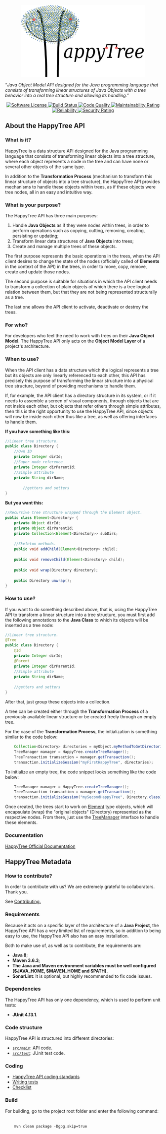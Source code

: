 
<p align="center">
  <a href="https://happytreeapi.vercel.app/" target="_blank" >
    <img alt="HappyTree API" src="./.github/resources/happytree_logo.png" width="400" />
  </a>
</p>

“*Java Object Model API designed for the Java programming language that consists of transforming linear structures of Java Objects with a tree behavior into a real tree structure and allowing its handling.*”


<p align="center">
    <a href="LICENSE" target="_blank">
        <img alt="Software License" src="https://img.shields.io/github/license/madzera/happytree">
    </a>
    <a href="https://github.com/madzera/happytree/actions?query=workflow%3ABuild" target="_blank">
        <img alt="Build Status" src="https://github.com/madzera/happytree/workflows/Build/badge.svg">
    </a>
    <a href="https://sonarcloud.io/dashboard?id=madzera_happytree" target="_blank">
        <img alt="Code Quality" src="https://sonarcloud.io/api/project_badges/measure?project=madzera_happytree&metric=alert_status">
    </a>
    <a href="https://sonarcloud.io/dashboard?id=madzera_happytree" target="_blank">
        <img alt="Maintainability Rating" src="https://sonarcloud.io/api/project_badges/measure?project=madzera_happytree&metric=sqale_rating">
    </a>
    <a href="https://sonarcloud.io/dashboard?id=madzera_happytree" target="_blank">
        <img alt="Reliability" src="https://sonarcloud.io/api/project_badges/measure?project=madzera_happytree&metric=reliability_rating">
    </a>
    <a href="https://sonarcloud.io/dashboard?id=madzera_happytree" target="_blank">
        <img alt="Security Rating" src="https://sonarcloud.io/api/project_badges/measure?project=madzera_happytree&metric=security_rating">
    </a>
</p>


## About the HappyTree API

### What is it?

HappyTree is a data structure API designed for the Java programming 
language that consists of transforming linear objects into a tree 
structure, where each object represents a node in the tree and can 
have none or several other objects of the same type.

In addition to the **Transformation Process** (mechanism to
transform this linear structure of objects into a tree structure),
the HappyTree API provides mechanisms to handle these objects within
trees, as if these objects were tree nodes, all in an easy and
intuitive way.

### What is your purpose?

The HappyTree API has three main purposes:

<ol>
<li>Handle <b>Java Objects</b> as if they were nodes within trees, in
 order to perform operations such as copying, cutting, removing,
 creating, persisting or updating;</li>
<li>Transform linear data structures of <b>Java Objects</b> into
 trees;</li>
 <li>Create and manage multiple trees of these objects.</li>
</ol>

The first purpose represents the basic operations in the trees, when
the API client desires to change the state of the nodes (officially
called of **Elements** in the context of the API) in the trees, in
order to move, copy, remove, create and update those nodes.

The second purpose is suitable for situations in which the API client
needs to transform a collection of plain objects of which there is a
tree logical relation between them, but that they are not being
represented structurally as a tree.

The last one allows the API client to activate, deactivate or destroy
the trees.

### For who?

For developers who feel the need to work with trees on their
**Java Object Model**. The HappyTree API only acts on the
**Object Model Layer** of a project's architecture.

### When to use?

When the API client has a data structure which the logical represents
a tree but its objects are only linearly referenced to each other,
this API has precisely this purpose of transforming the linear
structure into a physical tree structure, beyond of providing
mechanisms to handle them.

If, for example, the API client has a directory structure in its 
system, or if it needs to assemble a screen of visual components, 
through objects that are not inside each other, but objects that 
refer others through simple attributes, then this is the right 
opportunity to use the HappyTree API, since objects will now be
inside each other thus like a tree, as well as offering interfaces
to handle them.

<b>If you have something like this:</b><br>

```java
//Linear tree structure.  
public class Directory {
	//Own ID
	private Integer dirId;
	//Super node reference
	private Integer dirParentId;
	//Simple attribute
	private String dirName;
	
		//getters and setters
}  
```

<b>But you want this:</b><br>

```java
//Recursive tree structure wrapped through the Element object.
public class Element<Directory> {
	private Object dirId;
	private Object dirParentId;
	private Collection<Element<Directory>> subDirs;
	
	//Skeleton methods.
	public void addChild(Element<Directory> child);
	
	public void removeChild(Element<Directory> child);
	
	public void wrap(Directory directory);
	
	public Directory unwrap();
}
```

### How to use?

If you want to do something described above, that is, using the
HappyTree API to transform a linear structure into a tree structure,
you must first add the following annotations to the **Java Class**
to which its objects will be inserted as a tree node:

```java
//Linear tree structure.
@Tree
public class Directory {
	@Id
	private Integer dirId;
	@Parent
	private Integer dirParentId;
	//Simple attribute
	private String dirName;
	
	//getters and setters
}
```

After that, just group these objects into a collection.

A tree can be created either through the **Transformation Process**
of a previously available linear structure or be created freely
through an empty tree.

For the case of the **Transformation Process**, the initialization is
something similar to the code below:

```java
	Collection<Directory> directories = myObject.myMethodToGetDirectories();
	TreeManager manager = HappyTree.createTreeManager();
	TreeTransaction transaction = manager.getTransaction();
	transaction.initializeSession("myFirstHappyTree", directories);
```

To initialize an empty tree, the code snippet looks something like
the code below:

```java
	TreeManager manager = HappyTree.createTreeManager();
	TreeTransaction transaction = manager.getTransaction();
	transaction.initializeSession("mySecondHappyTree", Directory.class);
```

Once created, the trees start to work on
[Element](./src/main/java/com/madzera/happytree/Element.java)
type objects, which will encapsulate (wrap) the "original objects"
(Directory) represented as the respective nodes. From there, just use the
[TreeManager](./src/main/java/com/madzera/happytree/TreeManager.java)
interface to handle these elements.

### Documentation

[HappyTree Official Documentation](https://happytreeapi.vercel.app/happytree-1.0.0.pdf)
 

## HappyTree Metadata


### How to contribute?

In order to contribute with us?
We are extremely grateful to collaborators.
Thank you.

See [Contributing.](./.github/CONTRIBUTING.md)

<a name="techs"></a>

### Requirements


Because it acts on a specific layer of the architecture of a
**Java Project**, the HappyTree API has a very limited list of
requirements, so in addition to being easy to use, the HappyTree API
also has an easy installation.

Both to make use of, as well as to contribute, the requirements are:

* **Java 8**;
* **Maven 3.6.3**;
* **The Java and Maven environment variables must be well configured ($JAVA_HOME, $MAVEN_HOME and $PATH).**
* **SonarLint**: It is optional, but highly recommended to fix code
 issues.

### Dependencies

The HappyTree API has only one dependency, which is used to perform
unit tests:

* **JUnit 4.13.1**.

### Code structure

HappyTree API is structured into different directories:

- [`src/main`](./src/main/java/com/madzera/happytree): API code.
- [`src/test`](./src/test/java/com/madzera/happytree): JUnit test code.

### Coding

* [HappyTree API coding standards](/.github/coding/CODING_STANDARDS.md)
* [Writing tests](/.github/coding/WRITING_TESTS.md)
* [Checklist](/.github/coding/CHECKLIST.md)

### Build

For building, go to the project root folder and enter the following
command:

<code>
	mvn clean package -Dgpg.skip=true
</code>
